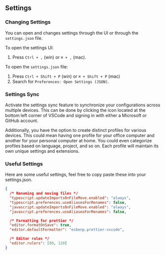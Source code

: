 ## Settings

### Changing Settings

You can open and changes settings through the UI or through the `settings.json` file.

To open the settings UI:

1. Press `Ctrl + ,` (win) or `⌘ + ,` (mac).

To open the `settings.json` file:

1. Press `Ctrl + Shift + P` (win) or `⌘ + Shift + P` (mac)
2. Search for `Preferences: Open Settings (JSON)`.

### Settings Sync

Activate the settings sync feature to synchronize your configurations across multiple devices. This can be done by clicking the icon located at the bottom left corner of VSCode and signing in with either a Microsoft or GitHub account.

Additionally, you have the option to create distinct profiles for various devices. This could mean having one profile for your office computer and another for your personal computer at home. You could even categorize profiles based on language, project, and so on. Each profile will maintain its own unique settings and extensions.

### Useful Settings

Here are some useful settings, feel free to copy paste these into your settings.json.

```json
{
  /* Renaming and moving files */
  "typescript.updateImportsOnFileMove.enabled": "always",
  "typescript.preferences.useAliasesForRenames": false,
  "javascript.updateImportsOnFileMove.enabled": "always",
  "javascript.preferences.useAliasesForRenames": false,

  /* Formatting for prettier */
  "editor.formatOnSave": true,
  "editor.defaultFormatter": "esbenp.prettier-vscode",

  /* Editor rules */
  "editor.rulers": [80, 120]
}
```
